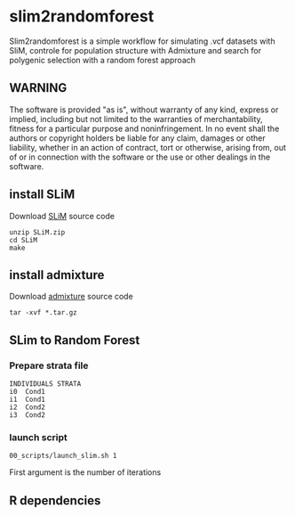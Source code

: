 # slim2randomforest

Slim2randomforest is a simple workflow for simulating .vcf datasets with SliM, controle for population structure with Admixture and search for polygenic selection with a random forest approach

## WARNING

The software is provided "as is", without warranty of any kind, express or implied, including but not limited to the warranties of merchantability, fitness for a particular purpose and noninfringement. In no event shall the authors or copyright holders be liable for any claim, damages or other liability, whether in an action of contract, tort or otherwise, arising from, out of or in connection with the software or the use or other dealings in the software.

## install SLiM

Download [SLiM](https://messerlab.org/slim/) source code

```
unzip SLiM.zip
cd SLiM
make
```
## install admixture

Download [admixture](https://www.genetics.ucla.edu/software/admixture/download.html) source code

```
tar -xvf *.tar.gz
```

## SLim to Random Forest

### Prepare strata file

```
INDIVIDUALS STRATA
i0  Cond1
i1  Cond1
i2  Cond2
i3  Cond2
```

### launch script

```
00_scripts/launch_slim.sh 1
```

First argument is the number of iterations

## R dependencies

